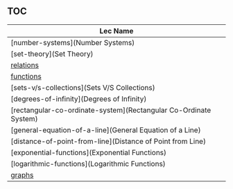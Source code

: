 TOC
---
|Lec Name|
|---|
|[number-systems](Number Systems)|
|[set-theory](Set Theory)|
|[relations](Relations)|
|[functions](Functions)|
|[sets-v/s-collections](Sets V/S Collections)|
|[degrees-of-infinity](Degrees of Infinity)|
|[rectangular-co-ordinate-system](Rectangular Co-Ordinate System)|
|[general-equation-of-a-line](General Equation of a Line)|
|[distance-of-point-from-line](Distance of Point from Line)|
|[exponential-functions](Exponential Functions)|
|[logarithmic-functions](Logarithmic Functions)|
|[graphs](Graphs)|
